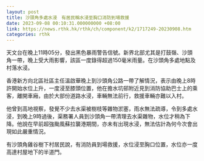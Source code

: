 ```yaml
---
layout: post
title: 沙頭角多處水浸　有居民稱水浸至胸口消防到場救援
date: 2023-09-08 00:10:31.000000000 +08:00
link: https://news.rthk.hk/rthk/ch/component/k2/1717249-20230908.htm
categories: rthk
---
```


天文台在晚上11時05分，發出黑色暴雨警告信號。新界北部尤其是打鼓嶺、沙頭角一帶，晚上受大雨影響，該區一度錄得超過150毫米雨量。在沙頭角多處地點及村落水浸。

香港新方向北區社區主任溫啟華晚上到沙頭角公路一帶了解情況，表示由晚上8時許開始水位上升，一度浸至膝頭位置，他在擔水坑邨附近見到消防協助巴士上的乘客，離開車廂，由於大部份道路水浸，車輛無法前行，救援車輛亦難以入村。

他曾到高地視察，發覺不少去水渠被樹枝等雜物淤塞，雨水無法疏導，令到多處水浸，到晚上9時過後，渠務署人員到沙頭角一帶清理去水渠雜物，水位才稍為下降。他說在早前超強颱風蘇拉襲港期間，亦未有出現水浸，無法估計為何今次會出現如此嚴重情況。

有沙頭角雞谷樹下村居民說，有消防員到場救援，水位浸至胸口位置，水位亦一度高達村屋地下的半道門。
